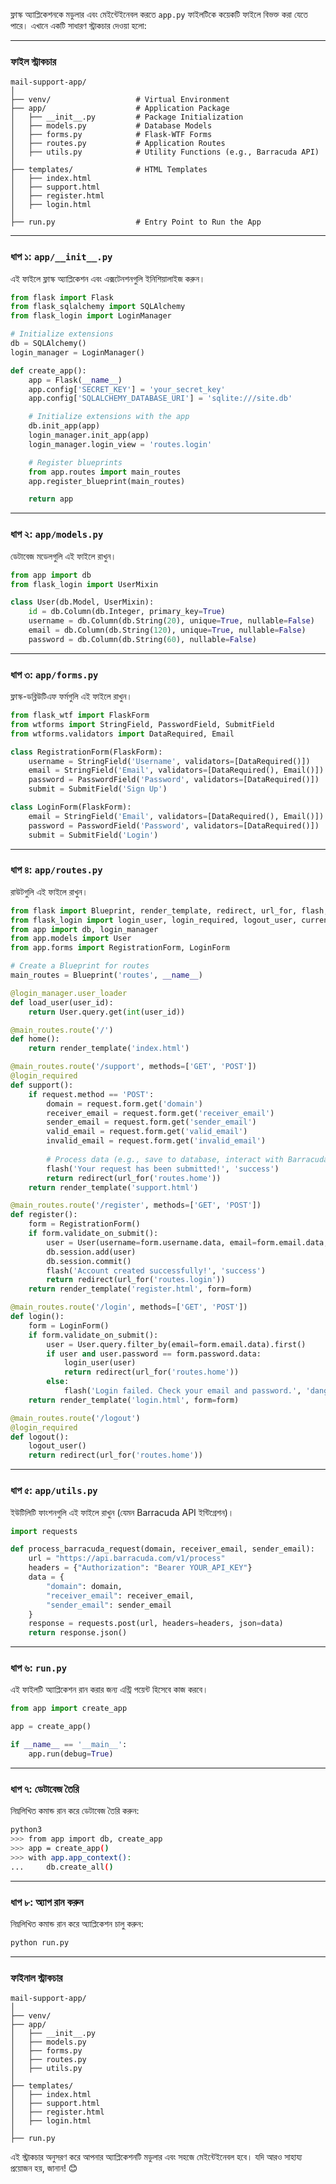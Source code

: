 ফ্লাস্ক অ্যাপ্লিকেশনকে মডুলার এবং মেইন্টেইনেবল করতে `app.py` ফাইলটিকে কয়েকটি ফাইলে বিভক্ত করা যেতে পারে। এখানে একটি সাধারণ স্ট্রাকচার দেওয়া হলো:

---

### **ফাইল স্ট্রাকচার**
```
mail-support-app/
│
├── venv/                   # Virtual Environment
├── app/                    # Application Package
│   ├── __init__.py         # Package Initialization
│   ├── models.py           # Database Models
│   ├── forms.py            # Flask-WTF Forms
│   ├── routes.py           # Application Routes
│   ├── utils.py            # Utility Functions (e.g., Barracuda API)
│
├── templates/              # HTML Templates
│   ├── index.html
│   ├── support.html
│   ├── register.html
│   ├── login.html
│
├── run.py                  # Entry Point to Run the App
```

---

### **ধাপ ১: `app/__init__.py`**
এই ফাইলে ফ্লাস্ক অ্যাপ্লিকেশন এবং এক্সটেনশনগুলি ইনিশিয়ালাইজ করুন।

```python
from flask import Flask
from flask_sqlalchemy import SQLAlchemy
from flask_login import LoginManager

# Initialize extensions
db = SQLAlchemy()
login_manager = LoginManager()

def create_app():
    app = Flask(__name__)
    app.config['SECRET_KEY'] = 'your_secret_key'
    app.config['SQLALCHEMY_DATABASE_URI'] = 'sqlite:///site.db'

    # Initialize extensions with the app
    db.init_app(app)
    login_manager.init_app(app)
    login_manager.login_view = 'routes.login'

    # Register blueprints
    from app.routes import main_routes
    app.register_blueprint(main_routes)

    return app
```

---

### **ধাপ ২: `app/models.py`**
ডেটাবেজ মডেলগুলি এই ফাইলে রাখুন।

```python
from app import db
from flask_login import UserMixin

class User(db.Model, UserMixin):
    id = db.Column(db.Integer, primary_key=True)
    username = db.Column(db.String(20), unique=True, nullable=False)
    email = db.Column(db.String(120), unique=True, nullable=False)
    password = db.Column(db.String(60), nullable=False)
```

---

### **ধাপ ৩: `app/forms.py`**
ফ্লাস্ক-ডব্লিউটিএফ ফর্মগুলি এই ফাইলে রাখুন।

```python
from flask_wtf import FlaskForm
from wtforms import StringField, PasswordField, SubmitField
from wtforms.validators import DataRequired, Email

class RegistrationForm(FlaskForm):
    username = StringField('Username', validators=[DataRequired()])
    email = StringField('Email', validators=[DataRequired(), Email()])
    password = PasswordField('Password', validators=[DataRequired()])
    submit = SubmitField('Sign Up')

class LoginForm(FlaskForm):
    email = StringField('Email', validators=[DataRequired(), Email()])
    password = PasswordField('Password', validators=[DataRequired()])
    submit = SubmitField('Login')
```

---

### **ধাপ ৪: `app/routes.py`**
রাউটগুলি এই ফাইলে রাখুন।

```python
from flask import Blueprint, render_template, redirect, url_for, flash, request
from flask_login import login_user, login_required, logout_user, current_user
from app import db, login_manager
from app.models import User
from app.forms import RegistrationForm, LoginForm

# Create a Blueprint for routes
main_routes = Blueprint('routes', __name__)

@login_manager.user_loader
def load_user(user_id):
    return User.query.get(int(user_id))

@main_routes.route('/')
def home():
    return render_template('index.html')

@main_routes.route('/support', methods=['GET', 'POST'])
@login_required
def support():
    if request.method == 'POST':
        domain = request.form.get('domain')
        receiver_email = request.form.get('receiver_email')
        sender_email = request.form.get('sender_email')
        valid_email = request.form.get('valid_email')
        invalid_email = request.form.get('invalid_email')
        
        # Process data (e.g., save to database, interact with Barracuda API)
        flash('Your request has been submitted!', 'success')
        return redirect(url_for('routes.home'))
    return render_template('support.html')

@main_routes.route('/register', methods=['GET', 'POST'])
def register():
    form = RegistrationForm()
    if form.validate_on_submit():
        user = User(username=form.username.data, email=form.email.data, password=form.password.data)
        db.session.add(user)
        db.session.commit()
        flash('Account created successfully!', 'success')
        return redirect(url_for('routes.login'))
    return render_template('register.html', form=form)

@main_routes.route('/login', methods=['GET', 'POST'])
def login():
    form = LoginForm()
    if form.validate_on_submit():
        user = User.query.filter_by(email=form.email.data).first()
        if user and user.password == form.password.data:
            login_user(user)
            return redirect(url_for('routes.home'))
        else:
            flash('Login failed. Check your email and password.', 'danger')
    return render_template('login.html', form=form)

@main_routes.route('/logout')
@login_required
def logout():
    logout_user()
    return redirect(url_for('routes.home'))
```

---

### **ধাপ ৫: `app/utils.py`**
ইউটিলিটি ফাংশনগুলি এই ফাইলে রাখুন (যেমন Barracuda API ইন্টিগ্রেশন)।

```python
import requests

def process_barracuda_request(domain, receiver_email, sender_email):
    url = "https://api.barracuda.com/v1/process"
    headers = {"Authorization": "Bearer YOUR_API_KEY"}
    data = {
        "domain": domain,
        "receiver_email": receiver_email,
        "sender_email": sender_email
    }
    response = requests.post(url, headers=headers, json=data)
    return response.json()
```

---

### **ধাপ ৬: `run.py`**
এই ফাইলটি অ্যাপ্লিকেশন রান করার জন্য এন্ট্রি পয়েন্ট হিসেবে কাজ করবে।

```python
from app import create_app

app = create_app()

if __name__ == '__main__':
    app.run(debug=True)
```

---

### **ধাপ ৭: ডেটাবেজ তৈরি**
নিম্নলিখিত কমান্ড রান করে ডেটাবেজ তৈরি করুন:

```bash
python3
>>> from app import db, create_app
>>> app = create_app()
>>> with app.app_context():
...     db.create_all()
```

---

### **ধাপ ৮: অ্যাপ রান করুন**
নিম্নলিখিত কমান্ড রান করে অ্যাপ্লিকেশন চালু করুন:

```bash
python run.py
```

---

### **ফাইনাল স্ট্রাকচার**
```
mail-support-app/
│
├── venv/
├── app/
│   ├── __init__.py
│   ├── models.py
│   ├── forms.py
│   ├── routes.py
│   ├── utils.py
│
├── templates/
│   ├── index.html
│   ├── support.html
│   ├── register.html
│   ├── login.html
│
├── run.py
```

এই স্ট্রাকচার অনুসরণ করে আপনার অ্যাপ্লিকেশনটি মডুলার এবং সহজে মেইন্টেইনেবল হবে। যদি আরও সাহায্য প্রয়োজন হয়, জানান! 😊